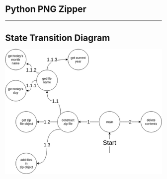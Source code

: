 <p align="center">
  <h1> Python PNG Zipper </h1>
</p>

<hr>

<p align="center">
  <h1> State Transition Diagram </h1>
  <img src="https://raw.githubusercontent.com/hacksura/PNG-Python-Zipper/master/state%20.png" alt="State Transition Diagram"></img>
</p>
